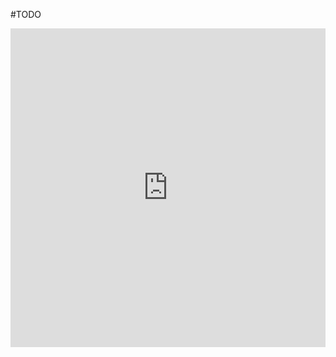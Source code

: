 #TODO 

<iframe src="https://caniuse.bitsofco.de/embed/index.html?feat=serviceworkers" frameborder="0" width="100%" height="510px"></iframe>